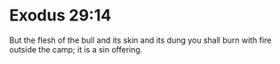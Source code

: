 # Exodus 29:14

But the flesh of the bull and its skin and its dung you shall burn with fire outside the camp; it is a sin offering.
